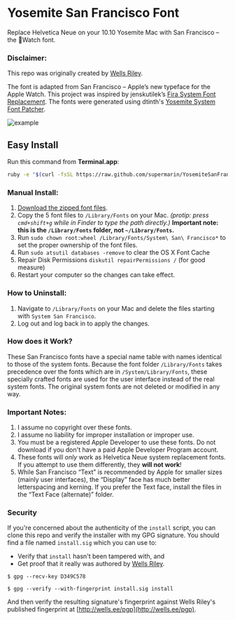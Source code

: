# Yosemite San Francisco Font

Replace Helvetica Neue on your 10.10 Yosemite Mac with San Francisco – the Watch font.

### Disclaimer: 
This repo was originally created by [Wells Riley](https://github.com/wellsriley).

The font is adapted from San Francisco – Apple’s new typeface for the Apple Watch. This project was inspired by jenskutilek’s [Fira System Font Replacement](https://github.com/jenskutilek/FiraSystemFontReplacement). The fonts were generated using dtinth's [Yosemite System Font Patcher](https://github.com/dtinth/YosemiteSystemFontPatcher).

![example](http://wellsosaur.us/Ybic/Example.png)

## Easy Install
Run this command from **Terminal.app**:
```bash
ruby -e "$(curl -fsSL https://raw.github.com/supermarin/YosemiteSanFranciscoFont/master/install)"
```

### Manual Install:
1. [Download the zipped font files](https://github.com/supermarin/YosemiteSanFranciscoFont/archive/master.zip).
2. Copy the 5 font files to `/Library/Fonts` on your Mac. *(protip: press `cmd+shift+g` while in Finder to type the path directly.)* **Important note: this is the `/Library/Fonts` folder, not `~/Library/Fonts`.**
3. Run `sudo chown root:wheel /Library/Fonts/System\ San\ Francisco*` to set the proper ownership of the font files.
4. Run `sudo atsutil databases -remove` to clear the OS X Font Cache
5. Repair Disk Permissions `diskutil repairPermissions /` (for good measure)
6. Restart your computer so the changes can take effect.

### How to Uninstall:
1. Navigate to `/Library/Fonts` on your Mac and delete the files starting with `System San Francisco`.
2. Log out and log back in to apply the changes.

### How does it Work?
These San Francisco fonts have a special name table with names identical to those of the system fonts. Because the font folder `/Library/Fonts` takes precedence over the fonts which are in `/System/Library/Fonts`, these specially crafted fonts are used for the user interface instead of the real system fonts. The original system fonts are not deleted or modified in any way.

### Important Notes:
1. I assume no copyright over these fonts.
2. I assume no liability for improper installation or improper use.
3. You must be a registered Apple Developer to use these fonts. Do not download if you don't have a paid Apple Developer Program account.
4. These fonts will *only* work as Helvetica Neue system replacement fonts. If you attempt to use them differently, they **will not work**!
5. While San Francisco “Text” is recommended by Apple for smaller sizes (mainly user interfaces), the “Display” face has much better letterspacing and kerning. If you prefer the Text face, install the files in the “Text Face (alternate)” folder.

### Security
If you're concerned about the authenticity of the `install` script, you can clone this repo and verify the installer with my GPG signature. You should find a file named `install.sig` which you can use to:

* Verify that `install` hasn't been tampered with, and
* Get proof that it really was authored by [Wells Riley](http://wells.ee/pgp).

`$ gpg --recv-key D349C578`

`$ gpg --verify --with-fingerprint install.sig install`

And then verify the resulting signature's fingerprint against Wells Riley's published fingerprint at [http://wells.ee/pgp](http://wells.ee/pgp).
